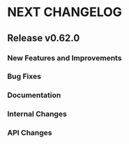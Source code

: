 # NEXT CHANGELOG

## Release v0.62.0

### New Features and Improvements

### Bug Fixes

### Documentation

### Internal Changes

### API Changes
